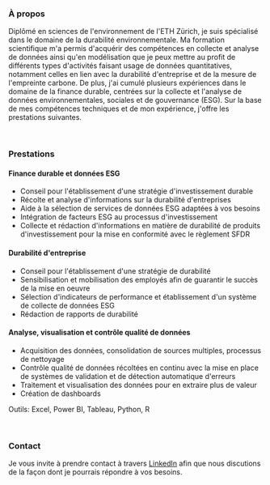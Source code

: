 ### À propos
Diplômé en sciences de l'environnement de l'ETH Zürich, je suis spécialisé dans le domaine de la durabilité environnementale. Ma formation scientifique m'a permis d'acquérir des compétences en collecte et analyse de données ainsi qu'en modélisation que je peux mettre au profit de différents types d'activités faisant usage de données quantitatives, notamment celles en lien avec la durabilité d'entreprise et de la mesure de l'empreinte carbone. De plus, j'ai cumulé plusieurs expériences dans le domaine de la finance durable, centrées sur la collecte et l'analyse de données environnementales, sociales et de gouvernance (ESG). Sur la base de mes compétences techniques et de mon expérience, j'offre les prestations suivantes.

<br>

### Prestations

#### Finance durable et données ESG
- Conseil pour l'établissement d'une stratégie d'investissement durable
- Récolte et analyse d'informations sur la durabilité d'entreprises
- Aide à la sélection de services de données ESG adaptées à vos besoins
- Intégration de facteurs ESG au processus d'investissement
- Collecte et rédaction d'informations en matière de durabilité de produits d'investissement pour la mise en conformité avec le règlement SFDR

#### Durabilité d'entreprise
- Conseil pour l'établissement d'une stratégie de durabilité
- Sensibilisation et mobilisation des employés afin de guarantir le succès de la mise en oeuvre
- Sélection d'indicateurs de performance et établissement d'un système de collecte de données ESG
- Rédaction de rapports de durabilité

#### Analyse, visualisation et contrôle qualité de données
- Acquisition des données, consolidation de sources multiples, processus de nettoyage
- Contrôle qualité de données récoltées en continu avec la mise en place de systèmes de validation et de détection automatique d'erreurs
- Traitement et visualisation des données pour en extraire plus de valeur
- Création de dashboards

Outils: Excel, Power BI, Tableau, Python, R

<br>

### Contact
Je vous invite à prendre contact à travers [LinkedIn](https://www.linkedin.com/in/patrickwfitzgerald/) afin que nous discutions de la façon dont je pourrais répondre à vos besoins.
